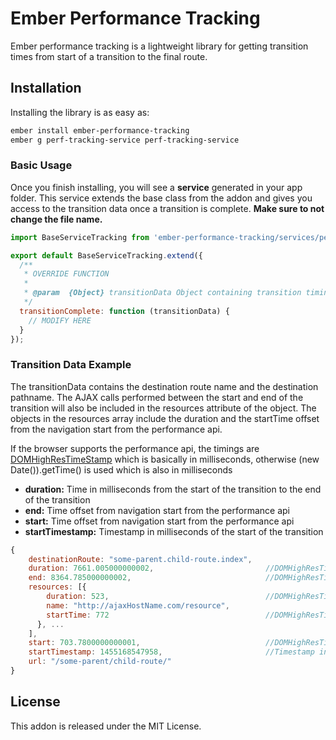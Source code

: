 # Ember Performance Tracking

Ember performance tracking is a lightweight library for getting transition times from start of a transition to the final route.

## Installation
Installing the library is as easy as:
```bash
ember install ember-performance-tracking
ember g perf-tracking-service perf-tracking-service
```

### Basic Usage
Once you finish installing, you will see a **service** generated in your app folder. This service extends the base class from the addon and gives you access to the transition data once a transition is complete. **Make sure to not change the file name.**
```js
import BaseServiceTracking from 'ember-performance-tracking/services/performance-tracking';

export default BaseServiceTracking.extend({
  /**
   * OVERRIDE FUNCTION
   * 
   * @param  {Object} transitionData Object containing transition timing data
   */
  transitionComplete: function (transitionData) {
    // MODIFY HERE
  }
});
```

### Transition Data Example
The transitionData contains the destination route name and the destination pathname. The AJAX calls performed between
the start and end of the transition will also be included in the resources attribute of the object. The objects in the
resources array include the duration and the startTime offset from the navigation start from the performance api. 

If the browser supports the performance api, the timings are [DOMHighResTimeStamp](https://developer.mozilla.org/en-US/docs/Web/API/DOMHighResTimeStamp) which is basically in milliseconds, otherwise (new Date()).getTime() is used which is also in milliseconds
* **duration:** Time in milliseconds from the start of the transition to the end of the transition
* **end:** Time offset from navigation start from the performance api
* **start:** Time offset from navigation start from the performance api
* **startTimestamp:** Timestamp in milliseconds of the start of the transition

```js
{
    destinationRoute: "some-parent.child-route.index",
    duration: 7661.005000000002,                         //DOMHighResTimeStamp (milliseconds)
    end: 8364.785000000002,                              //DOMHighResTimeStamp (milliseconds)
    resources: [{
        duration: 523,                                   //DOMHighResTimeStamp (milliseconds)
        name: "http://ajaxHostName.com/resource",
        startTime: 772                                   //DOMHighResTimeStamp (milliseconds)
      }, ...
    ],
    start: 703.7800000000001,                            //DOMHighResTimeStamp (milliseconds)
    startTimestamp: 1455168547958,                       //Timestamp in milliseconds since epoch
    url: "/some-parent/child-route/"
}
```

## License
This addon is released under the MIT License.
